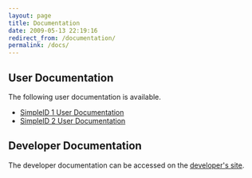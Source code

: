 ```yaml
---
layout: page
title: Documentation
date: 2009-05-13 22:19:16
redirect_from: /documentation/
permalink: /docs/
---
```


## User Documentation

The following user documentation is available.

- [SimpleID 1 User Documentation](/docs/1/)
- [SimpleID 2 User Documentation](/docs/2/)

## Developer Documentation

The developer documentation can be accessed on the [developer's site](http://trac.simpleid.koinic.net).